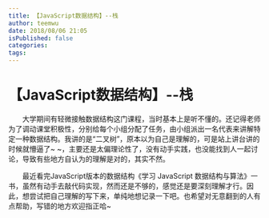 ```yaml
---
title: 【JavaScript数据结构】--栈
author: teemwu
date: 2018/08/06 21:05
isPublished: false
categories:
tags:
---
```


# 【JavaScript数据结构】--栈

　　大学期间有轻微接触数据结构这门课程，当时基本上是听不懂的。还记得老师为了调动课堂积极性，分别给每个小组分配了任务，由小组派出一名代表来讲解特定一种数据结构。我讲的是“二叉树”，原本以为自己是理解的，可是站上讲台讲的时候就懵逼了~ ~，主要还是太偏理论性了，没有动手实践，也没能找到人一起讨论，导致有些地方自认为的理解是对的，其实不然。

　　最近看完JavaScript版本的数据结构《学习 JavaScript 数据结构与算法》一书，虽然有动手去敲代码实现，然而还是不够的，感觉还是要深刻理解才行。因此，想尝试把自己理解的写下来，单纯地想记录一下吧。也希望对无意翻到的人有点帮助，写错的地方欢迎指正哈~